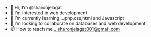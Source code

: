 - 👋 Hi, I’m @sharoojelagat
- 👀 I’m interested in web development
- 🌱 I’m currently learning ...php,css,html and Javascript
- 💞️ I’m looking to collaborate on databases and web development
- 📫 How to reach me ...sharonjelagat001@gmail.com

<!---
sharoojelagat/sharoojelagat is a ✨ special ✨ repository because its `README.md` (this file) appears on your GitHub profile.
You can click the Preview link to take a look at your changes.
--->
